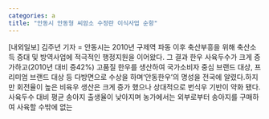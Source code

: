 ```yaml
---
categories: a
title: "안동시 안동형 씨암소 수정란 이식사업 순항"
---
```

[내외일보] 김주년 기자 = 안동시는 2010년 구제역 파동 이후 축산부흥을 위해 축산소득 증대 및 방역사업에 적극적인 행정지원을 이어왔다. 그 결과 한우 사육두수가 크게 증가하고(2010년 대비 증42%) 고품질 한우를 생산하여 국가소비자 중심 브랜드 대상, 프리미엄 브랜드 대상 등 다방면으로 수상을 하며‘안동한우’의 명성을 전국에 알렸다.하지만 회전율이 높은 비육우 생산은 크게 증가 했으나 상대적으로 번식우 기반이 약화 됐다. 사육두수 대비 평균 송아지 출생율이 낮아지며 농가에서는 외부로부터 송아지를 구매하여 사육할 수밖에 없는